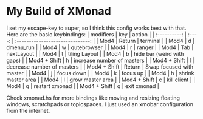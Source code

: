 # My Build of XMonad

I set my escape-key to super, so I think this config works best with that.
Here are the basic keybindings:
| modifiers    | key    | action                           |
| :----------: | :----: | :------------------------------: |
| Mod4         | Return | terminal                         |
| Mod4         | d      | dmenu_run                        |
| Mod4         | w      | qutebrowser                      |
| Mod4         | r      | ranger                           |
| Mod4         | Tab    | nextLayout                       |
| Mod4         | t      | tiling Layout                    |
| Mod4         | b      | hide bar (weird with gaps) |
| Mod4 + Shift | h      | increase number of masters       |
| Mod4 + Shift | l      | decrease number of masters       |
| Mod4 + Shift | Return | Swap focused with master         |
| Mod4         | j      | focus down                       |
| Mod4         | k      | focus up                         |
| Mod4         | h      | shrink master area               |
| Mod4         | l      | grow master area                 |
| Mod4 + Shift | c      | kill client                      |
| Mod4         | q      | restart xmonad                   |
| Mod4 + Shift | q      | exit xmonad                      |

Check xmonad.hs for more bindings like moving and resizing floating windows,
scratchpads or topicspaces.
I just used an xmobar configuration from the internet.
